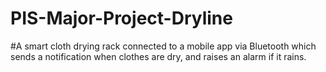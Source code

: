 # PIS-Major-Project-Dryline
#A smart cloth drying rack connected to a mobile app via Bluetooth which sends a notification when clothes are dry, and raises an alarm if it rains.
